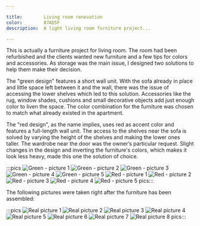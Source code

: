 ```yaml
---

title:        Living room renovation
color:        87AD5F
description:  A light living room furniture project...

---
```

This is actually a furniture project for living room. The room had been refurbished and the clients wanted new furniture and a few tips for colors and accessories. As storage was the main issue, I designed two solutions to help them make their decision.

The "green design" features a short wall unit. With the sofa already in place and little space left between it and the wall, there was the issue of accessing the lower shelves which led to this solution. Accessories like the rug, window shades, cushions and small decorative objects add just enough color to liven the space. The color combination for the furniture was chosen to match what already existed in the apartment.

The "red design", as the name implies, uses red as accent color and features a full-length wall unit. The access to the shelves near the sofa is solved by varying the height of the shelves and making the lower ones taller. The wardrobe near the door was the owner’s particular request. Slight changes in the design and inverting the furniture's colors, which makes it look less heavy, made this one the solution of choice.

:::pics
![Green - picture 1](jpg)
![Green - picture 2](jpg)
![Green - picture 3](jpg)
![Green - picture 4](jpg)
![Green - picture 5](jpg)
![Red - picture 1](jpg)
![Red - picture 2](jpg)
![Red - picture 3](jpg)
![Red - picture 4](jpg)
![Red - picture 5](jpg)
pics:::

The following pictures were taken right after the furniture has been assembled:

:::pics
![Real picture 1](jpg)
![Real picture 2](jpg)
![Real picture 3](jpg)
![Real picture 4](jpg)
![Real picture 5](jpg)
![Real picture 6](jpg)
![Real picture 7](jpg)
![Real picture 8](jpg)
pics:::
